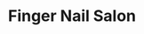 ---
title: "Finger Nail Salon"
url: /fairfield/finger-nail-salon-black-rock-turnpike/
shop: beauty
---